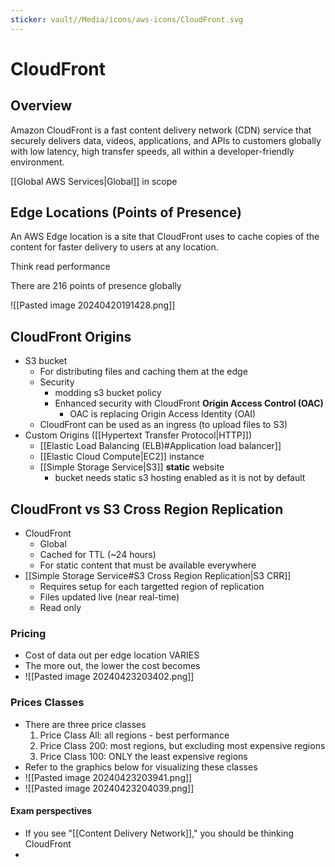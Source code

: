 ```yaml
---
sticker: vault//Media/icons/aws-icons/CloudFront.svg
---
```

# CloudFront

## Overview
Amazon CloudFront is a fast content delivery network (CDN) service that securely delivers data, videos, applications, and APIs to customers globally with low latency, high transfer speeds, all within a developer-friendly environment.

[[Global AWS Services|Global]] in scope


## Edge Locations (Points of Presence)
An AWS Edge location is a site that CloudFront uses to cache copies of the content for faster delivery to users at any location. 

Think read performance

There are 216 points of presence globally

![[Pasted image 20240420191428.png]]

## CloudFront Origins
- S3 bucket
	- For distributing files and caching them at the edge
	- Security
		- modding s3 bucket policy
		- Enhanced security with CloudFront **Origin Access Control (OAC)**
			- OAC is replacing Origin Access Identity (OAI) 
	- CloudFront can be used as an ingress (to upload files to S3)
- Custom Origins ([[Hypertext Transfer Protocol|HTTP]])
	-  [[Elastic Load Balancing (ELB)#Application load balancer]]
	- [[Elastic Cloud Compute|EC2]] instance
	- [[Simple Storage Service|S3]] **static** website
		- bucket needs static s3 hosting enabled as it is not by default

## CloudFront vs S3 Cross Region Replication
- CloudFront
	- Global
	- Cached for TTL (~24 hours)
	- For static content that must be available everywhere
- [[Simple Storage Service#S3 Cross Region Replication|S3 CRR]]
	- Requires setup for each targetted region of replication
	- Files updated live (near real-time)
	- Read only

### Pricing
- Cost of data out per edge location VARIES
- The more out, the lower the cost becomes
- ![[Pasted image 20240423203402.png]]
### Prices Classes
- There are three price classes
	1. Price Class All: all regions -  best performance
	2. Price Class 200: most regions, but excluding most expensive regions
	3. Price Class 100: ONLY the least expensive regions
- Refer to the graphics below for visualizing these classes
- ![[Pasted image 20240423203941.png]]
- ![[Pasted image 20240423204039.png]]

#### Exam perspectives
- If you see "[[Content Delivery Network]]," you should be thinking CloudFront
- 


 
